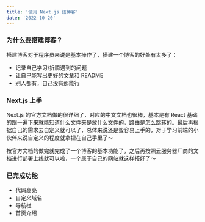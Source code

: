 ```yaml
---
title: '使用 Next.js 搭博客'
date: '2022-10-20'
---
```


### 为什么要搭建博客？

搭建博客对于程序员来说是基本操作了，搭建一个博客的好处有太多了：

- 记录自己学习/折腾遇到的问题
- 让自己能写出更好的文章和 README
- 别人都有，自己没有那能行

### Next.js 上手

Next.js 的官方文档做的很详细了，对应的中文文档也很棒，基本是有 React 基础的跟一遍下来就能知道什么文件夹是放什么文件的，路由是怎么跳转的。最后再根据自己的需求去自定义就可以了，总体来说还是蛮容易上手的，对于学习前端的小伙伴来说自定义的程度就拿捏在自己手里了～

按官方文档的做完就完成了一个博客的基本功能了，之后再按照云服务器厂商的文档进行部署上线就可以啦，一个属于自己的网站就这样搭好了～

### 已完成功能

- 代码高亮
- 自定义域名
- 导航栏
- 首页介绍
